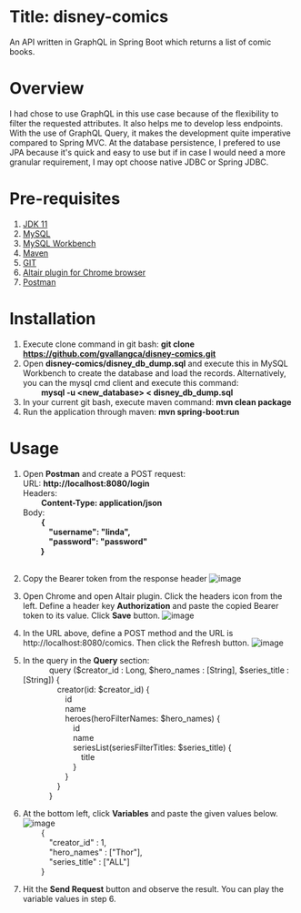 # Title: disney-comics
An API written in GraphQL in Spring Boot which returns a list of comic books.

# Overview
I had chose to use GraphQL in this use case because of the flexibility to filter the requested attributes.
It also helps me to develop less endpoints. With the use of GraphQL Query, it makes the development quite
imperative compared to Spring MVC.
At the database persistence, I prefered to use JPA  because it's quick and easy to use but if in case I
would need a more granular requirement, I may opt choose native JDBC or Spring JDBC.

# Pre-requisites
1. <a href="https://www.oracle.com/java/technologies/javase/jdk11-archive-downloads.html">JDK 11</a>
2. <a href="https://dev.mysql.com/downloads/installer/">MySQL</a>
3. <a href="https://dev.mysql.com/downloads/workbench/">MySQL Workbench</a>
4. <a href="https://maven.apache.org/download.cgi">Maven</a>
5. <a href="https://git-scm.com/download/win">GIT</a>
6. <a href="https://chrome.google.com/webstore/detail/altair-graphql-client/flnheeellpciglgpaodhkhmapeljopja?hl=en">Altair plugin for Chrome browser</a>
7. <a href="https://www.postman.com/downloads/">Postman</a>

# Installation
1. Execute clone command in git bash: 
      **git clone https://github.com/gvallangca/disney-comics.git**
2. Open **disney-comics/disney_db_dump.sql** and execute this in MySQL Workbench to create the database and load the records. 
  Alternatively, you can the mysql cmd client and execute this command:<br>&emsp;&emsp;
  <b>mysql -u <user> <new_database> < disney_db_dump.sql</b>
3. In your current git bash, execute maven command:
      <b>mvn clean package</b>
4. Run the application through maven:
      **mvn spring-boot:run**
      
# Usage
1. Open <b>Postman</b> and create a POST request:<br>
      URL: **http://localhost:8080/login<br>**
      Headers:<br>&emsp;&emsp;
        **Content-Type: application/json<br>**
      Body:<br>&emsp;&emsp;
        **{<br>&emsp;&emsp;&emsp;
            "username": "linda",<br>&emsp;&emsp;&emsp;
            "password": "password"<br>&emsp;&emsp;
        }<br>**&emsp;&emsp;

2. Copy the Bearer token from the response header
  ![image](https://user-images.githubusercontent.com/13655665/190052936-c906ce87-0846-4558-8f94-4b1b40ad8757.png)
3. Open Chrome and open Altair plugin. Click the headers icon from the left. Define a header key <b>Authorization</b> and paste the copied Bearer token to its value. Click <b>Save</b> button.
  ![image](https://user-images.githubusercontent.com/13655665/190053306-93a065f9-629a-4e88-ae18-1744e32825c4.png)
4. In the URL above, define a POST method and the URL is http://localhost:8080/comics. Then click the Refresh button.
  ![image](https://user-images.githubusercontent.com/13655665/190054294-1948c736-ed1d-41f6-9ba7-70c92201fd3a.png)
5. In the query in the <b>Query</b> section:<br>&emsp;&emsp;&emsp;
	query ($creator_id : Long, $hero_names : [String], $series_title : [String]) {<br>&emsp;&emsp;&emsp;&emsp;
		creator(id: $creator_id) {<br>&emsp;&emsp;&emsp;&emsp;&emsp;
			id<br>&emsp;&emsp;&emsp;&emsp;&emsp;
			name<br>&emsp;&emsp;&emsp;&emsp;&emsp;
			heroes(heroFilterNames: $hero_names) {<br>&emsp;&emsp;&emsp;&emsp;&emsp;&emsp;
				id<br>&emsp;&emsp;&emsp;&emsp;&emsp;&emsp;
				name<br>&emsp;&emsp;&emsp;&emsp;&emsp;&emsp;
				seriesList(seriesFilterTitles: $series_title) {<br>&emsp;&emsp;&emsp;&emsp;&emsp;&emsp;&emsp;
					title<br>&emsp;&emsp;&emsp;&emsp;&emsp;&emsp;
				}<br>&emsp;&emsp;&emsp;&emsp;&emsp;
			}<br>&emsp;&emsp;&emsp;&emsp;
		}<br>&emsp;&emsp;&emsp;
	}
6. At the bottom left, click <b>Variables</b> and paste the given values below.
  ![image](https://user-images.githubusercontent.com/13655665/190054576-356e25fb-63c2-4d0d-8427-981adb6d8d11.png)<br>&emsp;&emsp;
    {<br>&emsp;&emsp;&emsp;
    "creator_id" : 1,<br>&emsp;&emsp;&emsp;
    "hero_names" : ["Thor"],<br>&emsp;&emsp;&emsp;
    "series_title" : ["ALL"]<br>&emsp;&emsp;
    }
7. Hit the <b>Send Request</b> button and observe the result. You can play the variable values in step 6.
